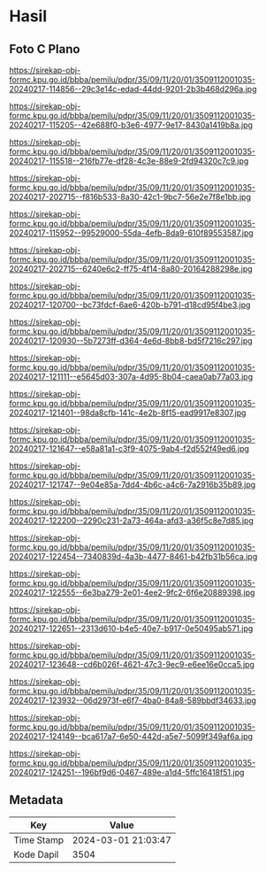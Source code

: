 # Hasil

## Foto C Plano

https://sirekap-obj-formc.kpu.go.id/bbba/pemilu/pdpr/35/09/11/20/01/3509112001035-20240217-114856--29c3e14c-edad-44dd-9201-2b3b468d296a.jpg

https://sirekap-obj-formc.kpu.go.id/bbba/pemilu/pdpr/35/09/11/20/01/3509112001035-20240217-115205--42e688f0-b3e6-4977-9e17-8430a1419b8a.jpg

https://sirekap-obj-formc.kpu.go.id/bbba/pemilu/pdpr/35/09/11/20/01/3509112001035-20240217-115518--216fb77e-df28-4c3e-88e9-2fd94320c7c9.jpg

https://sirekap-obj-formc.kpu.go.id/bbba/pemilu/pdpr/35/09/11/20/01/3509112001035-20240217-202715--f816b533-8a30-42c1-9bc7-56e2e7f8e1bb.jpg

https://sirekap-obj-formc.kpu.go.id/bbba/pemilu/pdpr/35/09/11/20/01/3509112001035-20240217-115952--99529000-55da-4efb-8da9-610f89553587.jpg

https://sirekap-obj-formc.kpu.go.id/bbba/pemilu/pdpr/35/09/11/20/01/3509112001035-20240217-202715--6240e6c2-ff75-4f14-8a80-20164288298e.jpg

https://sirekap-obj-formc.kpu.go.id/bbba/pemilu/pdpr/35/09/11/20/01/3509112001035-20240217-120700--bc73fdcf-6ae6-420b-b791-d18cd95f4be3.jpg

https://sirekap-obj-formc.kpu.go.id/bbba/pemilu/pdpr/35/09/11/20/01/3509112001035-20240217-120930--5b7273ff-d364-4e6d-8bb8-bd5f7216c297.jpg

https://sirekap-obj-formc.kpu.go.id/bbba/pemilu/pdpr/35/09/11/20/01/3509112001035-20240217-121111--e5645d03-307a-4d95-8b04-caea0ab77a03.jpg

https://sirekap-obj-formc.kpu.go.id/bbba/pemilu/pdpr/35/09/11/20/01/3509112001035-20240217-121401--98da8cfb-141c-4e2b-8f15-ead9917e8307.jpg

https://sirekap-obj-formc.kpu.go.id/bbba/pemilu/pdpr/35/09/11/20/01/3509112001035-20240217-121647--e58a81a1-c3f9-4075-9ab4-f2d552f49ed6.jpg

https://sirekap-obj-formc.kpu.go.id/bbba/pemilu/pdpr/35/09/11/20/01/3509112001035-20240217-121747--9e04e85a-7dd4-4b6c-a4c6-7a2916b35b89.jpg

https://sirekap-obj-formc.kpu.go.id/bbba/pemilu/pdpr/35/09/11/20/01/3509112001035-20240217-122200--2290c231-2a73-464a-afd3-a36f5c8e7d85.jpg

https://sirekap-obj-formc.kpu.go.id/bbba/pemilu/pdpr/35/09/11/20/01/3509112001035-20240217-122454--7340839d-4a3b-4477-8461-b42fb31b56ca.jpg

https://sirekap-obj-formc.kpu.go.id/bbba/pemilu/pdpr/35/09/11/20/01/3509112001035-20240217-122555--6e3ba279-2e01-4ee2-9fc2-6f6e20889398.jpg

https://sirekap-obj-formc.kpu.go.id/bbba/pemilu/pdpr/35/09/11/20/01/3509112001035-20240217-122651--2313d610-b4e5-40e7-b917-0e50495ab571.jpg

https://sirekap-obj-formc.kpu.go.id/bbba/pemilu/pdpr/35/09/11/20/01/3509112001035-20240217-123648--cd6b026f-4621-47c3-9ec9-e6ee16e0cca5.jpg

https://sirekap-obj-formc.kpu.go.id/bbba/pemilu/pdpr/35/09/11/20/01/3509112001035-20240217-123932--06d2973f-e6f7-4ba0-84a8-589bbdf34633.jpg

https://sirekap-obj-formc.kpu.go.id/bbba/pemilu/pdpr/35/09/11/20/01/3509112001035-20240217-124149--bca617a7-6e50-442d-a5e7-5099f349af6a.jpg

https://sirekap-obj-formc.kpu.go.id/bbba/pemilu/pdpr/35/09/11/20/01/3509112001035-20240217-124251--196bf9d6-0467-489e-a1d4-5ffc16418f51.jpg


## Metadata

| Key        | Value               |
| ---------- | ------------------- |
| Time Stamp | 2024-03-01 21:03:47 |
| Kode Dapil | 3504                |




